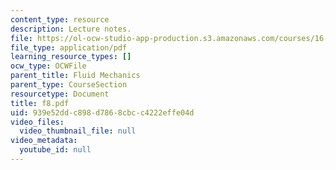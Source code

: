 ```yaml
---
content_type: resource
description: Lecture notes.
file: https://ol-ocw-studio-app-production.s3.amazonaws.com/courses/16-01-unified-engineering-i-ii-iii-iv-fall-2005-spring-2006/939e52ddc898d7868cbcc4222effe04d_f8.pdf
file_type: application/pdf
learning_resource_types: []
ocw_type: OCWFile
parent_title: Fluid Mechanics
parent_type: CourseSection
resourcetype: Document
title: f8.pdf
uid: 939e52dd-c898-d786-8cbc-c4222effe04d
video_files:
  video_thumbnail_file: null
video_metadata:
  youtube_id: null
---
```

